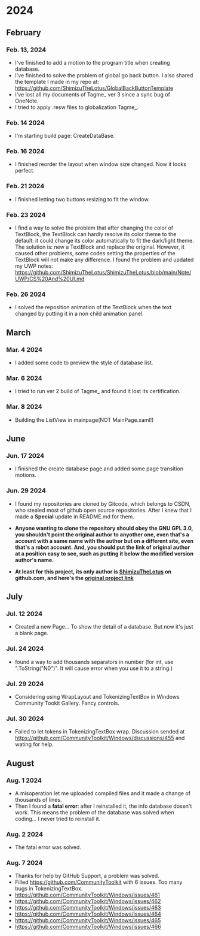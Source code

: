# 2024
## February
### Feb. 13, 2024
- I've finished to add a motion to the program title when creating database.
- I've finished to solve the problem of global go back button. I also shared the template I made in my repo at: https://github.com/ShimizuTheLotus/GlobalBackButtonTemplate
- I've lost all my documents of Tagme_ ver 3 since a sync bug of OneNote.
- I tried to apply .resw files to globalization Tagme_.
### Feb. 14 2024
- I'm starting build page: CreateDataBase.
### Feb. 16 2024
- I finished reorder the layout when window size changed. Now it looks perfect.
### Feb. 21 2024
- I finished letting two buttons resizing to fit the window.
### Feb. 23 2024
- I find a way to solve the problem that after changing the color of TextBlock, the TextBlock can hardly resolve its color theme to the default: it could change its color automatically to fit the dark/light theme. The solution is: new a TextBlock and replace the original. However, it caused other problems, some codes setting the properties of the TextBlock will not make any difference. I found the problem and updated my UWP notes: https://github.com/ShimizuTheLotus/ShimizuTheLotus/blob/main/Note/UWP/CS%20And%20UI.md
### Feb. 26 2024
- I solved the reposition animation of the TextBlock when the text changed by putting it in a non child animation panel.
## March
### Mar. 4 2024
- I added some code to preview the style of database list.
### Mar. 6 2024
- I tried to run ver 2 build of Tagme_ and found it lost its certification.
### Mar. 8 2024
- Building the ListView in mainpage(NOT MainPage.xaml!)
## June
### Jun. 17 2024
- I finished the create database page and added some page transition motions.
### Jun. 29 2024
- I found my repositories are cloned by Gitcode, which belongs to CSDN, who stealed most of github open source repositories. After I knew that I made a **Special** update in README.md for them.

- **Anyone wanting to clone the repository should obey the GNU GPL 3.0, you shouldn't point the original author to anyother one, even that's a account with a same name with the author but on a different site, even that's a robot account. And, you should put the link of original author at a position easy to see, such as putting it below the modified version author's name.**
  
- **At least for this project, its only author is [ShimizuTheLotus](https://github.com/ShimizuTheLotus/) on github.com, and here's the [original project link](https://github.com/ShimizuTheLotus/Tagme_)**

## July
### Jul. 12 2024
- Created a new Page... To show the detail of a database. But now it's just a blank page.
### Jul. 24 2024
- found a way to add thousands separators in number (for int, use ".ToString("N0")". It will cause error when you use it to a string.)
### Jul. 29 2024
- Considering using WrapLayout and TokenizingTextBox in Windows Community Tookit Gallery. Fancy controls.
### Jul. 30 2024
- Failed to let tokens in TokenizingTextBox wrap. Discussion sended at https://github.com/CommunityToolkit/Windows/discussions/455 and wating for help.

## August
### Aug. 1 2024
- A misoperation let me uploaded compiled files and it made a change of thousands of lines.
- Then I found a **fatal error**: after I reinstalled it, the info database dosen't work. This means the problem of the database was solved when coding... I never tried to reinstall it.
### Aug. 2 2024
- The fatal error was solved.
### Aug. 7 2024
- Thanks for help by GitHub Support, a problem was solved.
- Filled https://github.com/CommunityToolkit with 6 issues. Too many bugs in TokenizingTextBox.
- https://github.com/CommunityToolkit/Windows/issues/461
- https://github.com/CommunityToolkit/Windows/issues/462
- https://github.com/CommunityToolkit/Windows/issues/463
- https://github.com/CommunityToolkit/Windows/issues/464
- https://github.com/CommunityToolkit/Windows/issues/465
- https://github.com/CommunityToolkit/Windows/issues/466
